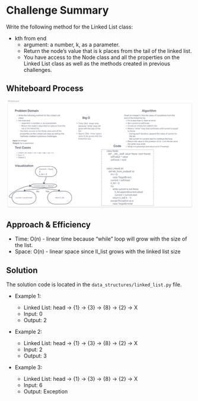 # Challenge Summary
<!-- Description of the challenge -->
Write the following method for the Linked List class:

- kth from end
    - argument: a number, k, as a parameter.
    - Return the node’s value that is k places from the tail of the linked list.
    - You have access to the Node class and all the properties on the Linked List class as well as the methods created in previous challenges.
## Whiteboard Process
<!-- Embedded whiteboard image -->
![Whiteboard](./code_challenge07_wb.png)
## Approach & Efficiency
<!-- What approach did you take? Why? What is the Big O space/time for this approach? -->
- Time: O(n) - linear time because “while” loop will grow with the size of the list.
- Space: O(n) - linear space since ll_list grows with the linked list size
## Solution
<!-- Show how to run your code, and examples of it in action -->
The solution code is located in the `data_structures/linked_list.py` file.
- Example 1:

  - Linked List: head -> {1} -> {3} -> {8} -> {2} -> X
  - Input: 0
  - Output: 2
- Example 2:

  - Linked List: head -> {1} -> {3} -> {8} -> {2} -> X
  - Input: 2
  - Output: 3
- Example 3:

  - Linked List: head -> {1} -> {3} -> {8} -> {2} -> X
  - Input: 6
  - Output: Exception

